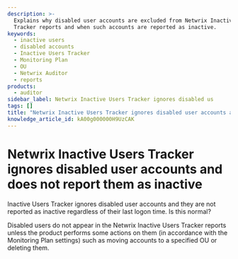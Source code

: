 ```yaml
---
description: >-
  Explains why disabled user accounts are excluded from Netwrix Inactive Users
  Tracker reports and when such accounts are reported as inactive.
keywords:
  - inactive users
  - disabled accounts
  - Inactive Users Tracker
  - Monitoring Plan
  - OU
  - Netwrix Auditor
  - reports
products:
  - auditor
sidebar_label: Netwrix Inactive Users Tracker ignores disabled us
tags: []
title: "Netwrix Inactive Users Tracker ignores disabled user accounts and does not report them as inactive"
knowledge_article_id: kA00g000000H9UzCAK
---
```


# Netwrix Inactive Users Tracker ignores disabled user accounts and does not report them as inactive

Inactive Users Tracker ignores disabled user accounts and they are not reported as inactive regardless of their last logon time. Is this normal?

Disabled users do not appear in the Netwrix Inactive Users Tracker reports unless the product performs some actions on them (in accordance with the Monitoring Plan settings) such as moving accounts to a specified OU or deleting them.
